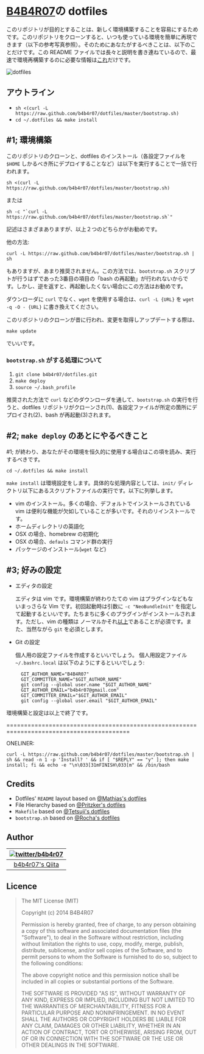 # [B4B4R07](https://twitter.com/b4b4r07)の dotfiles

このリポジトリが目的とすることは、新しく環境構築することを容易にするためです。このリポジトリをクローンすると、いつも使っている環境を簡単に再現できます（以下の参考写真参照）。そのためにあなたがするべきことは、以下のことだけです。この README ファイルでは長々と説明を書き連ねているので、最速で環境再構築するのに必要な情報は[これ](#oneliner)だけです。

![dotfiles](http://cl.ly/image/3A3e0i1L0v0J/environment.png "vim-on-tmux")

## アウトライン

* `sh <(curl -L https://raw.github.com/b4b4r07/dotfiles/master/bootstrap.sh)`
* `cd ~/.dotfiles && make install`

## #1; 環境構築

このリポジトリのクローンと、dotfiles のインストール（各設定ファイルを `$HOME` しかるべき所にデプロイすることなど）は以下を実行することで一括で行われます。


	sh <(curl -L https://raw.github.com/b4b4r07/dotfiles/master/bootstrap.sh)

または

	sh -c "`curl -L https://raw.github.com/b4b4r07/dotfiles/master/bootstrap.sh`"

記述はさまざまありますが、以上２つのどちらかがお勧めです。
	
他の方法:

	curl -L https://raw.github.com/b4b4r07/dotfiles/master/bootstrap.sh | sh
	
もありますが、あまり推奨されません。この方法では、`bootstrap.sh` スクリプトが行うはずであった3番目の項目の「bash の再起動」が行われないからです。しかし、逆を返すと、再起動したくない場合にこの方法はお勧めです。

ダウンローダに `curl` でなく、`wget` を使用する場合は、`curl -L {URL}` を `wget -q -O - {URL}` に書き換えてください。

このリポジトリのクローンが昔に行われ、変更を取得しアップデートする際は、

	make update

でいいです。

### `bootstrap.sh` がする処理について

1. `git clone b4b4r07/dotfiles.git`
2. `make deploy`
3. `source ~/.bash_profile`

推奨された方法で `curl` などのダウンローダを通して、`bootstrap.sh` の実行を行うと、dotfiles リポジトリがクローンされ(1)、各設定ファイルが所定の箇所にデプロイされ(2)、bash が再起動(3)されます。

## #2; `make deploy` のあとにやるべきこと

\#1; が終わり、あなたがその環境を恒久的に使用する場合はこの項を読み、実行するべきです。

	cd ~/.dotfiles && make install

`make install` は環境設定をします。具体的な処理内容としては、`init/` ディレクトリ以下にあるスクリプトファイルの実行です。以下に列挙します。

- vim のインストール。多くの場合、デフォルトでインストールされている vim は便利な機能が欠如していることが多いです。それのリインストールです。
- ホームディレクトリの英語化
- OSX の場合、homebrew の初期化
- OSX の場合、`defauls` コマンド群の実行
- パッケージのインストール(`wget` など)

## #3; 好みの設定
* エディタの設定

	エディタは vim です。環境構築が終わりたての vim はプラグインなどもないまっさらな Vim です。初回起動時は引数に `-c "NeoBundleInit"` を指定して起動するといいです。たちまちに多くのプラグインがインストールされます。ただし、vim の種類は ノーマルかそれ[以上](http://www.drchip.org/astronaut/vim/vimfeat.html)であることが必須です。また、当然ながら `git` を必須とします。

* Git の設定

	個人用の設定ファイルを作成するといいでしょう。
	個人用設定ファイル `~/.bashrc.local` は以下のようにするといいでしょう:

		GIT_AUTHOR_NAME="B4B4R07"
		GIT_COMMITTER_NAME="$GIT_AUTHOR_NAME"
		git config --global user.name "$GIT_AUTHOR_NAME"
		GIT_AUTHOR_EMAIL="b4b4r07@gmail.com"
		GIT_COMMITTER_EMAIL="$GIT_AUTHOR_EMAIL"
		git config --global user.email "$GIT_AUTHOR_EMAIL"

環境構築と設定は以上で終了です。

=========================================================================================

<a name="oneliner">ONELINER:</a>

	curl -L https://raw.github.com/b4b4r07/dotfiles/master/bootstrap.sh | sh && read -n 1 -p 'Install? ' && if [ "$REPLY" == "y" ]; then make install; fi && echo -e "\n\033[31mFINISH\033[m" && /bin/bash

## Credits

* Dotfiles' `README` layout based on [@Mathias's dotfiles](https://github.com/mathiasbynens/dotfiles)
* File Hierarchy based on [@Pritzker's dotfiles](https://github.com/skwp/dotfiles)
* `Makefile` based on [@Tetsuji's dotfiles](https://github.com/xtetsuji/dotfiles)
* `bootstrap.sh` based on [@Rocha's dotfiles](https://github.com/zenorocha/old-dotfiles)

## Author

| [![twitter/b4b4r07](http://www.gravatar.com/avatar/8238c3c0be55b887aa9d6d59bfefa504.png)](http://twitter.com/b4b4r07 "Follow @b4b4r07 on Twitter") |
|:---:|
| [b4b4r07's Qiita](http://qiita.com/b4b4r07/ "b4b4r07 on Qiita") |

## Licence

> The MIT License (MIT)
> 
> Copyright (c) 2014 B4B4R07
> 
> Permission is hereby granted, free of charge, to any person obtaining a copy
> of this software and associated documentation files (the "Software"), to deal
> in the Software without restriction, including without limitation the rights
> to use, copy, modify, merge, publish, distribute, sublicense, and/or sell
> copies of the Software, and to permit persons to whom the Software is
> furnished to do so, subject to the following conditions:
>
> The above copyright notice and this permission notice shall be included in
> all copies or substantial portions of the Software.
> 
> THE SOFTWARE IS PROVIDED "AS IS", WITHOUT WARRANTY OF ANY KIND, EXPRESS OR
> IMPLIED, INCLUDING BUT NOT LIMITED TO THE WARRANTIES OF MERCHANTABILITY,
> FITNESS FOR A PARTICULAR PURPOSE AND NONINFRINGEMENT. IN NO EVENT SHALL THE
> AUTHORS OR COPYRIGHT HOLDERS BE LIABLE FOR ANY CLAIM, DAMAGES OR OTHER
> LIABILITY, WHETHER IN AN ACTION OF CONTRACT, TORT OR OTHERWISE, ARISING FROM,
> OUT OF OR IN CONNECTION WITH THE SOFTWARE OR THE USE OR OTHER DEALINGS IN
> THE SOFTWARE.
